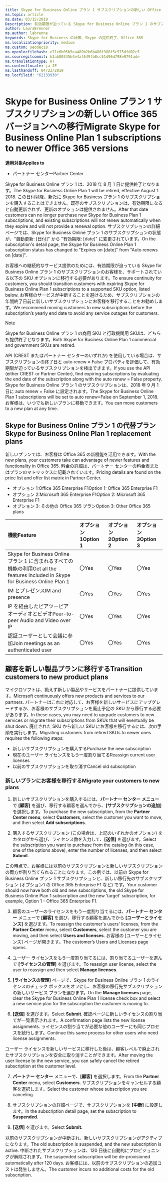 ```yaml
---
title: Skype for Business Online プラン 1 サブスクリプションの新しい Office 365 バージョンへの移行 | パートナー センター
ms.topic: article
ms.date: 03/15/2019
Description: 有効期限が迫っている Skype for Business Online プラン 1 のサブスクリプションの顧客を、サポートされている SKU オプションに移行します。 サブスクリプションの年間終了日前に新しいサブスクリプションに顧客を移行することをお勧めします。
author: LauraBrenner
ms.author: labrenne
keywords: Skype for Business の計画、Skype の提供終了、Office 365
ms.localizationpriority: medium
ms.custom: seodec18
ms.openlocfilehash: e71e6b05b5ea489b2b6b486f388f5c575dfd02c5
ms.sourcegitcommit: b1ab80345b4e4af649fb8cc51d96d798e0791ade
ms.translationtype: HT
ms.contentlocale: ja-JP
ms.lasthandoff: 04/23/2019
ms.locfileid: "62133930"
---
```

# <a name="migrate-skype-for-business-online-plan-1-subscriptions-to-newer-office-365-versions"></a><span data-ttu-id="90633-105">Skype for Business Online プラン 1 サブスクリプションの新しい Office 365 バージョンへの移行</span><span class="sxs-lookup"><span data-stu-id="90633-105">Migrate Skype for Business Online Plan 1 subscriptions to newer Office 365 versions</span></span>

<span data-ttu-id="90633-106">**適用対象**</span><span class="sxs-lookup"><span data-stu-id="90633-106">**Applies to**</span></span>

- <span data-ttu-id="90633-107">パートナー センター</span><span class="sxs-lookup"><span data-stu-id="90633-107">Partner Center</span></span>

<span data-ttu-id="90633-108">Skype for Business Online プラン 1 は、2018 年 8 月 1 日に提供終了となります。</span><span class="sxs-lookup"><span data-stu-id="90633-108">The Skype for Business Online Plan 1 will be retired, effective August 1 2018.</span></span> <span data-ttu-id="90633-109">この日付以降、新たに Skype for Business プラン 1 のサブスクリプションを購入することはできません。既存のサブスクリプションは、有効期限になると自動更新されず、更新のオプションは提供されません。</span><span class="sxs-lookup"><span data-stu-id="90633-109">After that date customers can no longer purchase new Skype for Business Plan 1 subscriptions, and existing subscriptions will not renew automatically when they expire and will not provide a renewal option.</span></span> <span data-ttu-id="90633-110">サブスクリプションの詳細ページでは、Skype for Business Online プラン 1 のサブスクリプションの状態が、"自動更新: [日付]" から "有効期限: [date]" に変更されています。</span><span class="sxs-lookup"><span data-stu-id="90633-110">On the subscription's detail page, the Skype for Business Online Plan 1 subscription status has changed to "Expires on [date]" from "Auto renews on [date]".</span></span>  

<span data-ttu-id="90633-111">お客様への継続的なサービス提供のためには、有効期限が迫っている Skype for Business Online プラン 1 のサブスクリプションのお客様を、サポートされている以下の SKU オプションに移行する必要があります。</span><span class="sxs-lookup"><span data-stu-id="90633-111">To ensure continuity for customers, you should transition customers with expiring Skype for Business Online Plan 1 subscriptions to a supported SKU option, listed below.</span></span> <span data-ttu-id="90633-112">お客様のサービスが中断することを避けるため、サブスクリプションの年間終了日前に新しいサブスクリプションにお客様を移行することをお勧めします。</span><span class="sxs-lookup"><span data-stu-id="90633-112">We recommend moving customers to new subscriptions before the subscription’s yearly end date to avoid any service outages for customers.</span></span> 

>[!NOTE]
><span data-ttu-id="90633-113">Skype for Business Online プラン 1 の商用 SKU と行政機関用 SKUは、どちらも提供終了となります。</span><span class="sxs-lookup"><span data-stu-id="90633-113">Both Skype for Business Online Plan 1 commercial and government SKUs are retired.</span></span>

<span data-ttu-id="90633-114">API (CREST またはパートナー センターのいずれか) を使用している場合は、サブスクリプションの終了日と auto renew = False プロパティを評価して、有効期限が迫っているサブスクリプションを検出できます。</span><span class="sxs-lookup"><span data-stu-id="90633-114">If you use the API (either CREST or Partner Center), find expiring subscriptions by evaluating the end date of the subscription along with the auto renew = False property.</span></span> <span data-ttu-id="90633-115">Skype for Business Online プラン 1 のサブスクリプションは、2018 年 9 月 1 日に auto renew = False に設定されます。</span><span class="sxs-lookup"><span data-stu-id="90633-115">The Skype for Business Online Plan 1 subscriptions will be set to auto renew=False on September 1, 2018.</span></span> <span data-ttu-id="90633-116">お客様は、いつでも新しいプランに移動できます。</span><span class="sxs-lookup"><span data-stu-id="90633-116">You can move customers to a new plan at any time.</span></span> 

## <a name="skype-for-business-online-plan-1-replacement-plans"></a><span data-ttu-id="90633-117">Skype for Business Online プラン 1 の代替プラン</span><span class="sxs-lookup"><span data-stu-id="90633-117">Skype for Business Online Plan 1 replacement plans</span></span>

<span data-ttu-id="90633-118">新しいプランでは、お客様は Office 365 の新機能を活用できます。</span><span class="sxs-lookup"><span data-stu-id="90633-118">With the new plans, your customers take can advantage of newer features and functionality in Office 365.</span></span> <span data-ttu-id="90633-119">料金の詳細は、パートナー センターの料金表またはプランのマトリックスに記載されています。</span><span class="sxs-lookup"><span data-stu-id="90633-119">Pricing details are found on the price list and offer list matrix in Partner Center.</span></span> 

- <span data-ttu-id="90633-120">オプション 1:Office 365 Enterprise F1</span><span class="sxs-lookup"><span data-stu-id="90633-120">Option 1: Office 365 Enterprise F1</span></span>
- <span data-ttu-id="90633-121">オプション 2:Microsoft 365 Enterprise F1</span><span class="sxs-lookup"><span data-stu-id="90633-121">Option 2: Microsoft 365 Enterprise F1</span></span>
- <span data-ttu-id="90633-122">オプション 3: その他の Office 365 プラン</span><span class="sxs-lookup"><span data-stu-id="90633-122">Option 3: Other Office 365 plans</span></span>

|<span data-ttu-id="90633-123">**機能**</span><span class="sxs-lookup"><span data-stu-id="90633-123">**Feature**</span></span>    |<span data-ttu-id="90633-124">**オプション 1**</span><span class="sxs-lookup"><span data-stu-id="90633-124">**Option 1**</span></span>   |<span data-ttu-id="90633-125">**オプション 2**</span><span class="sxs-lookup"><span data-stu-id="90633-125">**Option 2**</span></span>   |<span data-ttu-id="90633-126">**オプション 3**</span><span class="sxs-lookup"><span data-stu-id="90633-126">**Option 3**</span></span>   |
|:-----------------|:-----------------|:-------------|:------------|
|<span data-ttu-id="90633-127">Skype for Business Online プラン 1 に含まれるすべての機能の利用</span><span class="sxs-lookup"><span data-stu-id="90633-127">Get all the features included in Skype for Business Online Plan 1</span></span>|<span data-ttu-id="90633-128">〇</span><span class="sxs-lookup"><span data-stu-id="90633-128">Yes</span></span>   |<span data-ttu-id="90633-129">〇</span><span class="sxs-lookup"><span data-stu-id="90633-129">Yes</span></span>   |<span data-ttu-id="90633-130">〇</span><span class="sxs-lookup"><span data-stu-id="90633-130">Yes</span></span>   |
|<span data-ttu-id="90633-131">IM とプレゼンス</span><span class="sxs-lookup"><span data-stu-id="90633-131">IM and presence</span></span> |<span data-ttu-id="90633-132">〇</span><span class="sxs-lookup"><span data-stu-id="90633-132">Yes</span></span>   |<span data-ttu-id="90633-133">〇</span><span class="sxs-lookup"><span data-stu-id="90633-133">Yes</span></span>   |<span data-ttu-id="90633-134">〇</span><span class="sxs-lookup"><span data-stu-id="90633-134">Yes</span></span>   |
|<span data-ttu-id="90633-135">IP を経由したピアツーピア オーディオとビデオ</span><span class="sxs-lookup"><span data-stu-id="90633-135">Peer-to-peer Audio and Video over IP</span></span>|<span data-ttu-id="90633-136">〇</span><span class="sxs-lookup"><span data-stu-id="90633-136">Yes</span></span>   |<span data-ttu-id="90633-137">〇</span><span class="sxs-lookup"><span data-stu-id="90633-137">Yes</span></span>   |<span data-ttu-id="90633-138">〇</span><span class="sxs-lookup"><span data-stu-id="90633-138">Yes</span></span>   
|<span data-ttu-id="90633-139">認証ユーザーとして会議に参加</span><span class="sxs-lookup"><span data-stu-id="90633-139">Join meetings as an authenticated user</span></span>| <span data-ttu-id="90633-140">〇</span><span class="sxs-lookup"><span data-stu-id="90633-140">Yes</span></span>   |<span data-ttu-id="90633-141">〇</span><span class="sxs-lookup"><span data-stu-id="90633-141">Yes</span></span>   |<span data-ttu-id="90633-142">〇</span><span class="sxs-lookup"><span data-stu-id="90633-142">Yes</span></span>   |

## <a name="transition-customers-to-new-product-plans"></a><span data-ttu-id="90633-143">顧客を新しい製品プランに移行する</span><span class="sxs-lookup"><span data-stu-id="90633-143">Transition customers to new product plans</span></span>

<span data-ttu-id="90633-144">マイクロソフトは、絶えず新しい製品やサービスをパートナーに提供しています。</span><span class="sxs-lookup"><span data-stu-id="90633-144">Microsoft continuously offers new products and services to our partners.</span></span> <span data-ttu-id="90633-145">パートナーはこれに対応して、お客様を新しいサービスにアップグレードするか、お客様のサブスクリプションを廃止予定の SKU から移行する必要があります。</span><span class="sxs-lookup"><span data-stu-id="90633-145">In these cases, you may need to upgrade customers to new services or migrate their subscriptions from SKUs that will eventually be shut down.</span></span> <span data-ttu-id="90633-146">廃止された SKU から新しい SKU にお客様を移行するには、次の手順を実行します。</span><span class="sxs-lookup"><span data-stu-id="90633-146">Migrating customers from retired SKUs to newer ones requires the following steps:</span></span>

- <span data-ttu-id="90633-147">新しいサブスクリプションを購入する</span><span class="sxs-lookup"><span data-stu-id="90633-147">Purchase the new subscription</span></span>
- <span data-ttu-id="90633-148">現在のユーザー ライセンスをもう一度割り当てる</span><span class="sxs-lookup"><span data-stu-id="90633-148">Reassign current user licenses</span></span>
- <span data-ttu-id="90633-149">以前のサブスクリプションを取り消す</span><span class="sxs-lookup"><span data-stu-id="90633-149">Cancel old subscription</span></span>

### <a name="migrate-your-customers-to-new-plans"></a><span data-ttu-id="90633-150">新しいプランにお客様を移行する</span><span class="sxs-lookup"><span data-stu-id="90633-150">Migrate your customers to new plans</span></span>

1. <span data-ttu-id="90633-151">新しいサブスクリプションを購入するには、**パートナー センター メニュー**で **[顧客]** を選び、移行する顧客を選んでから、**[サブスクリプションの追加]** を選択します。</span><span class="sxs-lookup"><span data-stu-id="90633-151">To purchase the new subscription, from the **Partner Center menu**, select **Customers**, select the customer you want to move, and then select **Add subscriptions**.</span></span>

2. <span data-ttu-id="90633-152">購入するサブスクリプション (この場合は、上記のいずれかのオプション) をカタログから選び、ライセンス数を入力して、**[送信]** を選びます。</span><span class="sxs-lookup"><span data-stu-id="90633-152">Select the subscription you want to purchase from the catalog (in this case, one of the options above), enter the number of licenses, and then select **Submit**.</span></span> 

<span data-ttu-id="90633-153">この時点で、お客様には以前のサブスクリプションと新しいサブスクリプションの両方が割り当てられることになります。この例では、以前の Skype for Business Online プラン 1 サブスクリプションと、新しい移行先のサブスクリプション (オプション1 の Office 365 Enterprise F1 など) です。</span><span class="sxs-lookup"><span data-stu-id="90633-153">Your customer should now have both old and new subscriptions, the old Skype for Business Online Plan 1  subscription and the new ‘target’ subscription, for example, Option 1 - Office 365 Enterprise F1.</span></span>

3. <span data-ttu-id="90633-154">顧客のユーザーのライセンスをもう一度割り当てるには、**パートナー センター** メニューで **[顧客]** を選び、移行する顧客を選んでから **[ユーザーとライセンス]** を選びます。</span><span class="sxs-lookup"><span data-stu-id="90633-154">To reassign the customer's users' licenses, from the **Partner Center** menu, select **Customers**, select the customer you are moving, and then select **Users and licenses**.</span></span> <span data-ttu-id="90633-155">お客様の [ユーザーとライセンス] ページが開きます。</span><span class="sxs-lookup"><span data-stu-id="90633-155">The customer’s Users and Licenses page opens.</span></span>

4. <span data-ttu-id="90633-156">ユーザー ライセンスをもう一度割り当てるには、割り当てるユーザーを選んで **[ライセンスの管理]** を選びます。</span><span class="sxs-lookup"><span data-stu-id="90633-156">To reassign user license, select the user to reassign and then select **Manage licenses.**</span></span>

5. <span data-ttu-id="90633-157">**[ライセンスの管理]** ページで、Skype for Business Online プラン 1 のライセンスのチェック ボックスをオフにし、お客様の移行先サブスクリプションの新しいサービス プランを選びます。</span><span class="sxs-lookup"><span data-stu-id="90633-157">On the **Manage licenses** page, clear the Skype for Business Online Plan 1 license check box and select a new service plan for the subscription the customer is moving to.</span></span>

6. <span data-ttu-id="90633-158">**[送信]** を選びます。</span><span class="sxs-lookup"><span data-stu-id="90633-158">Select **Submit**.</span></span> <span data-ttu-id="90633-159">確認ページに新しいライセンスの割り当てが一覧表示されます。</span><span class="sxs-lookup"><span data-stu-id="90633-159">A confirmation page lists the new license assignments.</span></span> <span data-ttu-id="90633-160">ライセンスの割り当てが必要な他のユーザーにも同じプロセスを続行します。</span><span class="sxs-lookup"><span data-stu-id="90633-160">Continue this same process for other users who need license assignments.</span></span>

<span data-ttu-id="90633-161">ユーザー ライセンスを新しいサービスに移行した後は、顧客レベルで廃止されたサブスクリプションを安全に取り消すことができます。</span><span class="sxs-lookup"><span data-stu-id="90633-161">After moving the user license to the new service, you can safely cancel the retired subscription at the customer level.</span></span>

7. <span data-ttu-id="90633-162">**パートナー センター** メニューで、**[顧客]** を選択します。</span><span class="sxs-lookup"><span data-stu-id="90633-162">From the **Partner Center** menu, select **Customers**.</span></span> <span data-ttu-id="90633-163">サブスクリプションをキャンセルする顧客を選択します。</span><span class="sxs-lookup"><span data-stu-id="90633-163">Select the customer whose subscription you are canceling.</span></span>

8. <span data-ttu-id="90633-164">サブスクリプションの詳細ページで、サブスクリプションを **[中断]** に設定します。</span><span class="sxs-lookup"><span data-stu-id="90633-164">In the subscription detail page, set the subscription to **Suspended**.</span></span>

9. <span data-ttu-id="90633-165">**[送信]** を選びます。</span><span class="sxs-lookup"><span data-stu-id="90633-165">Select **Submit.**</span></span>

<span data-ttu-id="90633-166">以前のサブスクリプションが中断され、新しいサブスクリプションがアクティブになります。</span><span class="sxs-lookup"><span data-stu-id="90633-166">The old subscription is suspended, and the new subscription is active.</span></span> <span data-ttu-id="90633-167">中断されたサブスクリプションは、120 日後に自動的にプロビジョニングが解除されます。</span><span class="sxs-lookup"><span data-stu-id="90633-167">The suspended subscription will be de-provisioned automatically after 120 days.</span></span> <span data-ttu-id="90633-168">お客様には、以前のサブスクリプションの追加コストは発生しません。</span><span class="sxs-lookup"><span data-stu-id="90633-168">The customer incurs no additional costs for the old subscription.</span></span>

